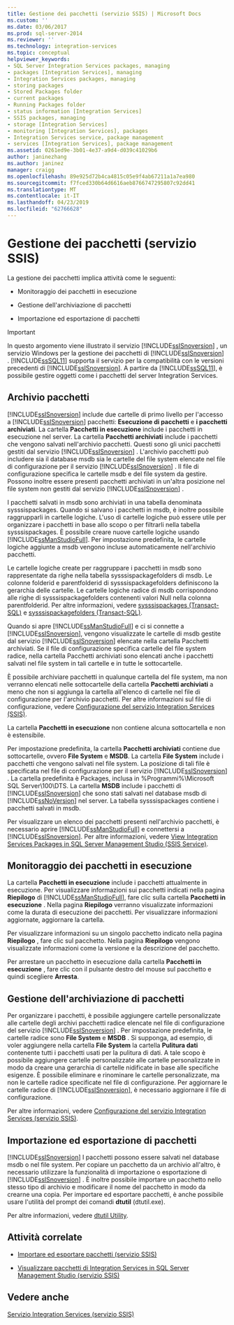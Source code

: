 ```yaml
---
title: Gestione dei pacchetti (servizio SSIS) | Microsoft Docs
ms.custom: ''
ms.date: 03/06/2017
ms.prod: sql-server-2014
ms.reviewer: ''
ms.technology: integration-services
ms.topic: conceptual
helpviewer_keywords:
- SQL Server Integration Services packages, managing
- packages [Integration Services], managing
- Integration Services packages, managing
- storing packages
- Stored Packages folder
- current packages
- Running Packages folder
- status information [Integration Services]
- SSIS packages, managing
- storage [Integration Services]
- monitoring [Integration Services], packages
- Integration Services service, package management
- services [Integration Services], package management
ms.assetid: 0261ed9e-3b01-4e37-a9d4-d039c41029b6
author: janinezhang
ms.author: janinez
manager: craigg
ms.openlocfilehash: 89e925d72b4ca4815c05e9f4ab67211a1a7ea980
ms.sourcegitcommit: f7fced330b64d6616aeb8766747295807c92dd41
ms.translationtype: MT
ms.contentlocale: it-IT
ms.lasthandoff: 04/23/2019
ms.locfileid: "62766628"
---
```

# <a name="package-management-ssis-service"></a>Gestione dei pacchetti (servizio SSIS)
  La gestione dei pacchetti implica attività come le seguenti:  
  
-   Monitoraggio dei pacchetti in esecuzione  
  
-   Gestione dell'archiviazione di pacchetti  
  
-   Importazione ed esportazione di pacchetti  
  
> [!IMPORTANT]  
>  In questo argomento viene illustrato il servizio [!INCLUDE[ssISnoversion](../../includes/ssisnoversion-md.md)] , un servizio Windows per la gestione dei pacchetti di [!INCLUDE[ssISnoversion](../../includes/ssisnoversion-md.md)] . [!INCLUDE[ssSQL11](../../includes/sssql11-md.md)] supporta il servizio per la compatibilità con le versioni precedenti di [!INCLUDE[ssISnoversion](../../includes/ssisnoversion-md.md)]. A partire da [!INCLUDE[ssSQL11](../../includes/sssql11-md.md)], è possibile gestire oggetti come i pacchetti del server Integration Services.  
  
## <a name="package-store"></a>Archivio pacchetti  
 [!INCLUDE[ssISnoversion](../../includes/ssisnoversion-md.md)] include due cartelle di primo livello per l'accesso a [!INCLUDE[ssISnoversion](../../includes/ssisnoversion-md.md)] pacchetti: **Esecuzione di pacchetti** e **i pacchetti archiviati**. La cartella **Pacchetti in esecuzione** include i pacchetti in esecuzione nel server. La cartella **Pacchetti archiviati** include i pacchetti che vengono salvati nell'archivio pacchetti. Questi sono gli unici pacchetti gestiti dal servizio [!INCLUDE[ssISnoversion](../../includes/ssisnoversion-md.md)] . L'archivio pacchetti può includere sia il database msdb sia le cartelle del file system elencate nel file di configurazione per il servizio [!INCLUDE[ssISnoversion](../../includes/ssisnoversion-md.md)] . Il file di configurazione specifica le cartelle msdb e del file system da gestire. Possono inoltre essere presenti pacchetti archiviati in un'altra posizione nel file system non gestiti dal servizio [!INCLUDE[ssISnoversion](../../includes/ssisnoversion-md.md)] .  
  
 I pacchetti salvati in msdb sono archiviati in una tabella denominata sysssispackages. Quando si salvano i pacchetti in msdb, è inoltre possibile raggrupparli in cartelle logiche. L'uso di cartelle logiche può essere utile per organizzare i pacchetti in base allo scopo o per filtrarli nella tabella sysssispackages. È possibile creare nuove cartelle logiche usando [!INCLUDE[ssManStudioFull](../../includes/ssmanstudiofull-md.md)]. Per impostazione predefinita, le cartelle logiche aggiunte a msdb vengono incluse automaticamente nell'archivio pacchetti.  
  
 Le cartelle logiche create per raggruppare i pacchetti in msdb sono rappresentate da righe nella tabella sysssispackagefolders di msdb. Le colonne folderid e parentfolderid di sysssispackagefolders definiscono la gerarchia delle cartelle. Le cartelle logiche radice di msdb corrispondono alle righe di sysssispackagefolders contenenti valori Null nella colonna parentfolderid. Per altre informazioni, vedere [sysssispackages &#40;Transact-SQL&#41;](/sql/relational-databases/system-tables/sysssispackages-transact-sql) e [sysssispackagefolders &#40;Transact-SQL&#41;](/sql/relational-databases/system-tables/sysssispackagefolders-transact-sql).  
  
 Quando si apre [!INCLUDE[ssManStudioFull](../../includes/ssmanstudiofull-md.md)] e ci si connette a [!INCLUDE[ssISnoversion](../../includes/ssisnoversion-md.md)], vengono visualizzate le cartelle di msdb gestite dal servizio [!INCLUDE[ssISnoversion](../../includes/ssisnoversion-md.md)] elencate nella cartella Pacchetti archiviati. Se il file di configurazione specifica cartelle del file system radice, nella cartella Pacchetti archiviati sono elencati anche i pacchetti salvati nel file system in tali cartelle e in tutte le sottocartelle.  
  
 È possibile archiviare pacchetti in qualunque cartella del file system, ma non verranno elencati nelle sottocartelle della cartella **Pacchetti archiviati** a meno che non si aggiunga la cartella all'elenco di cartelle nel file di configurazione per l'archivio pacchetti. Per altre informazioni sul file di configurazione, vedere [Configurazione del servizio Integration Services &#40;SSIS&#41;](integration-services-service-ssis-service.md).  
  
 La cartella **Pacchetti in esecuzione** non contiene alcuna sottocartella e non è estensibile.  
  
 Per impostazione predefinita, la cartella **Pacchetti archiviati** contiene due sottocartelle, ovvero **File System** e **MSDB**. La cartella **File System** include i pacchetti che vengono salvati nel file system. La posizione di tali file è specificata nel file di configurazione per il servizio [!INCLUDE[ssISnoversion](../../includes/ssisnoversion-md.md)] . La cartella predefinita è Packages, inclusa in %Programmi%\Microsoft SQL Server\100\DTS. La cartella **MSDB** include i pacchetti di [!INCLUDE[ssISnoversion](../../includes/ssisnoversion-md.md)] che sono stati salvati nel database msdb di [!INCLUDE[ssNoVersion](../../includes/ssnoversion-md.md)] nel server. La tabella sysssispackages contiene i pacchetti salvati in msdb.  
  
 Per visualizzare un elenco dei pacchetti presenti nell'archivio pacchetti, è necessario aprire [!INCLUDE[ssManStudioFull](../../includes/ssmanstudiofull-md.md)] e connettersi a [!INCLUDE[ssISnoversion](../../includes/ssisnoversion-md.md)]. Per altre informazioni, vedere [View Integration Services Packages in SQL Server Management Studio &#40;SSIS Service&#41;](../view-integration-services-packages-in-sql-server-management-studio-ssis-service.md).  
  
## <a name="monitoring-running-packages"></a>Monitoraggio dei pacchetti in esecuzione  
 La cartella **Pacchetti in esecuzione** include i pacchetti attualmente in esecuzione. Per visualizzare informazioni sui pacchetti indicati nella pagina **Riepilogo** di [!INCLUDE[ssManStudioFull](../../includes/ssmanstudiofull-md.md)], fare clic sulla cartella **Pacchetti in esecuzione** . Nella pagina **Riepilogo** verranno visualizzate informazioni come la durata di esecuzione dei pacchetti. Per visualizzare informazioni aggiornate, aggiornare la cartella.  
  
 Per visualizzare informazioni su un singolo pacchetto indicato nella pagina **Riepilogo** , fare clic sul pacchetto. Nella pagina **Riepilogo** vengono visualizzate informazioni come la versione e la descrizione del pacchetto.  
  
 Per arrestare un pacchetto in esecuzione dalla cartella **Pacchetti in esecuzione** , fare clic con il pulsante destro del mouse sul pacchetto e quindi scegliere **Arresta**.  
  
## <a name="managing-package-storage"></a>Gestione dell'archiviazione di pacchetti  
 Per organizzare i pacchetti, è possibile aggiungere cartelle personalizzate alle cartelle degli archivi pacchetti radice elencate nel file di configurazione del servizio [!INCLUDE[ssISnoversion](../../includes/ssisnoversion-md.md)] . Per impostazione predefinita, le cartelle radice sono **File System** e **MSDB** . Si supponga, ad esempio, di voler aggiungere nella cartella **File System** la cartella **Pulitura dati** contenente tutti i pacchetti usati per la pulitura di dati. A tale scopo è possibile aggiungere cartelle personalizzate alle cartelle personalizzate in modo da creare una gerarchia di cartelle nidificate in base alle specifiche esigenze. È possibile eliminare e rinominare le cartelle personalizzate, ma non le cartelle radice specificate nel file di configurazione. Per aggiornare le cartelle radice di [!INCLUDE[ssISnoversion](../../includes/ssisnoversion-md.md)], è necessario aggiornare il file di configurazione.  
  
 Per altre informazioni, vedere [Configurazione del servizio Integration Services &#40;servizio SSIS&#41;](../configuring-the-integration-services-service-ssis-service.md).  
  
## <a name="importing-and-exporting-packages"></a>Importazione ed esportazione di pacchetti  
 [!INCLUDE[ssISnoversion](../../includes/ssisnoversion-md.md)] I pacchetti possono essere salvati nel database msdb o nel file system. Per copiare un pacchetto da un archivio all'altro, è necessario utilizzare la funzionalità di importazione o esportazione di [!INCLUDE[ssISnoversion](../../includes/ssisnoversion-md.md)] . È inoltre possibile importare un pacchetto nello stesso tipo di archivio e modificare il nome del pacchetto in modo da crearne una copia. Per importare ed esportare pacchetti, è anche possibile usare l'utilità del prompt dei comandi **dtutil** (dtutil.exe).  
  
 Per altre informazioni, vedere [dtutil Utility](../dtutil-utility.md).  
  
## <a name="related-tasks"></a>Attività correlate  
  
-   [Importare ed esportare pacchetti &#40;servizio SSIS&#41;](../import-and-export-packages-ssis-service.md)  
  
-   [Visualizzare pacchetti di Integration Services in SQL Server Management Studio &#40;servizio SSIS&#41;](../view-integration-services-packages-in-sql-server-management-studio-ssis-service.md)  
  
## <a name="see-also"></a>Vedere anche  
 [Servizio Integration Services &#40;servizio SSIS&#41;](integration-services-service-ssis-service.md)  
  
  
